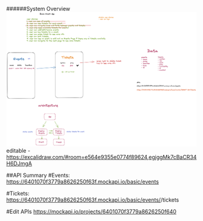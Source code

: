 ######System Overview
![alt text](https://github.com/marknichting/Mobile-Events-App/blob/main/architecture.png?raw=true)
editable - https://excalidraw.com/#room=e564e9355e0774f89624,egjggMk7cBaCR34H6DJmgA


##API Summary
#Events:
https://6401070f3779a8626250f63f.mockapi.io/basic/events

#Tickets:
https://6401070f3779a8626250f63f.mockapi.io/basic/events/<EVENT ID>/tickets

#Edit APIs
https://mockapi.io/projects/6401070f3779a8626250f640